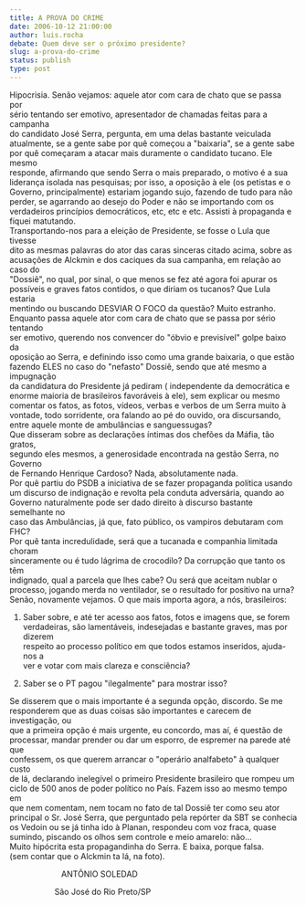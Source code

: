 ```yaml
---
title: A PROVA DO CRIME
date: 2006-10-12 21:00:00
author: luis.rocha
debate: Quem deve ser o próximo presidente?
slug: a-prova-do-crime
status: publish 
type: post
---
```


Hipocrisia. Senão vejamos: aquele ator com cara de chato que se passa   
por   
sério tentando ser emotivo, apresentador de chamadas feitas para a campanha   
do candidato José Serra, pergunta, em uma delas bastante veiculada   
atualmente, se a gente sabe por quê começou a "baixaria", se a gente sabe   
por quê começaram a atacar mais duramente o candidato tucano. Ele mesmo   
responde, afirmando que sendo Serra o mais preparado, o motivo é a sua   
liderança isolada nas pesquisas; por isso, a oposição à ele (os petistas e o   
Governo, principalmente) estariam jogando sujo, fazendo de tudo para não   
perder, se agarrando ao desejo do Poder e não se importando com os   
verdadeiros princípios democráticos, etc, etc e etc. Assisti à propaganda e   
fiquei matutando.   
Transportando-nos para a eleição de Presidente, se fosse o Lula que tivesse   
dito as mesmas palavras do ator das caras sinceras citado acima, sobre as   
acusações de Alckmin e dos caciques da sua campanha, em relação ao caso do   
"Dossiê", no qual, por sinal, o que menos se fez até agora foi apurar os   
possíveis e graves fatos contidos, o que diriam os tucanos? Que Lula estaria   
mentindo ou buscando DESVIAR O FOCO da questão? Muito estranho.   
Enquanto passa aquele ator com cara de chato que se passa por sério tentando   
ser emotivo, querendo nos convencer do "óbvio e previsível" golpe baixo da   
oposição ao Serra, e definindo isso como uma grande baixaria, o que estão   
fazendo ELES no caso do "nefasto" Dossiê, sendo que até mesmo a impugnação   
da candidatura do Presidente já pediram ( independente da democrática e   
enorme maioria de brasileiros favoráveis à ele), sem explicar ou mesmo   
comentar os fatos, as fotos, vídeos, verbas e verbos de um Serra muito à   
vontade, todo sorridente, ora falando ao pé do ouvido, ora discursando,   
entre aquele monte de ambulâncias e sanguessugas?   
Que disseram sobre as declarações íntimas dos chefões da Máfia, tão gratos,   
segundo eles mesmos, a generosidade encontrada na gestão Serra, no Governo   
de Fernando Henrique Cardoso? Nada, absolutamente nada.   
Por quê partiu do PSDB a iniciativa de se fazer propaganda política usando   
um discurso de indignação e revolta pela conduta adversária, quando ao   
Governo naturalmente pode ser dado direito à discurso bastante semelhante no   
caso das Ambulâncias, já que, fato público, os vampiros debutaram com FHC?   
Por quê tanta incredulidade, será que a tucanada e companhia limitada choram   
sinceramente ou é tudo lágrima de crocodilo? Da corrupção que tanto os têm   
indignado, qual a parcela que lhes cabe? Ou será que aceitam nublar o   
processo, jogando merda no ventilador, se o resultado for positivo na urna?   
Senão, novamente vejamos. O que mais importa agora, a nós, brasileiros:   
  
1. Saber sobre, e até ter acesso aos fatos, fotos e imagens que, se forem   
verdadeiras, são lamentáveis, indesejadas e bastante graves, mas por dizerem   
respeito ao processo político em que todos estamos inseridos, ajuda-nos a   
ver e votar com mais clareza e consciência?   
  
2. Saber se o PT pagou "ilegalmente" para mostrar isso?   
  
Se disserem que o mais importante é a segunda opção, discordo. Se me   
responderem que as duas coisas são importantes e carecem de investigação, ou   
que a primeira opção é mais urgente, eu concordo, mas aí, é questão de   
processar, mandar prender ou dar um esporro, de espremer na parede até que   
confessem, os que querem arrancar o "operário analfabeto" à qualquer custo   
de lá, declarando inelegível o primeiro Presidente brasileiro que rompeu um   
ciclo de 500 anos de poder político no País. Fazem isso ao mesmo tempo em   
que nem comentam, nem tocam no fato de tal Dossiê ter como seu ator   
principal o Sr. José Serra, que perguntado pela repórter da SBT se conhecia   
os Vedoin ou se já tinha ido à Planan, respondeu com voz fraca, quase   
sumindo, piscando os olhos sem controle e meio amarelo: não...   
Muito hipócrita esta propagandinha do Serra. E baixa, porque falsa.   
(sem contar que o Alckmin ta lá, na foto).   
  
  
  
  
                       ANTÔNIO SOLEDAD   
  
                    São José do Rio Preto/SP   
  



